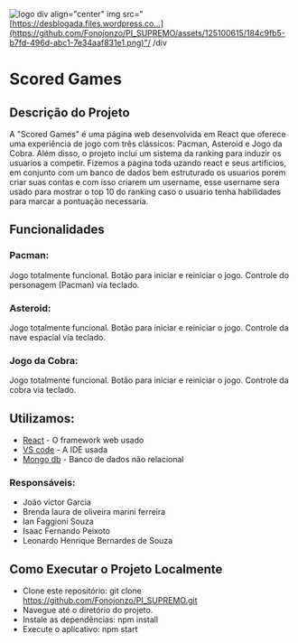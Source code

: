 ![logo](https://github.com/Fonojonzo/PI_SUPREMO/assets/125100615/184c9fb5-b7fd-496d-abc1-7e34aaf831e1)
div align="center"
img src="[https://desblogada.files.wordpress.co...](https://github.com/Fonojonzo/PI_SUPREMO/assets/125100615/184c9fb5-b7fd-496d-abc1-7e34aaf831e1.png)"/
/div


# Scored Games

## Descrição do Projeto
A "Scored Games" é uma página web desenvolvida em React que oferece uma experiência de jogo com três clássicos: Pacman, Asteroid e Jogo da Cobra. Além disso, o projeto inclui um sistema da ranking para induzir os usuarios a competir.
Fizemos a pagina toda uzando react e seus artificios, em conjunto com um banco de dados bem estruturado os usuarios porem criar suas contas e com isso criarem um username, esse username sera usado para mostrar o top 10 do ranking caso o usuario tenha habilidades para marcar a pontuação necessaria.

## Funcionalidades
### Pacman:

Jogo totalmente funcional.
Botão para iniciar e reiniciar o jogo.
Controle do personagem (Pacman) via teclado.

### Asteroid:

Jogo totalmente funcional.
Botão para iniciar e reiniciar o jogo.
Controle da nave espacial via teclado.

### Jogo da Cobra:

Jogo totalmente funcional.
Botão para iniciar e reiniciar o jogo.
Controle da cobra via teclado.

## Utilizamos:

* [React](https://react.dev/) - O framework web usado
* [VS code](https://code.visualstudio.com/) - A IDE usada
* [Mongo db](https://www.mongodb.com/pt-br) - Banco de dados não relacional

### Responsáveis:

* João victor Garcia
* Brenda laura de oliveira marini ferreira
* Ian Faggioni Souza
* Isaac Fernando Peixoto
* Leonardo Henrique Bernardes de Souza


## Como Executar o Projeto Localmente
* Clone este repositório: git clone https://github.com/Fonojonzo/PI_SUPREMO.git
* Navegue até o diretório do projeto.
* Instale as dependências: npm install
* Execute o aplicativo: npm start

